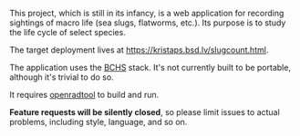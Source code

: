 This project, which is still in its infancy, is a web application for
recording sightings of macro life (sea slugs, flatworms, etc.).  Its
purpose is to study the life cycle of select species.

The target deployment lives at <https://kristaps.bsd.lv/slugcount.html>.

The application uses the [BCHS](https://learnbchs.org) stack.  It's not
currently built to be portable, although it's trivial to do so.

It requires [openradtool](https://kristaps.bsd.lv/openradtool) to build
and run.

**Feature requests will be silently closed**, so please limit issues to
actual problems, including style, language, and so on.
